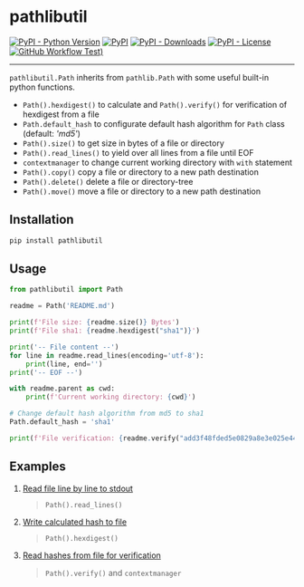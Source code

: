# pathlibutil

[![PyPI - Python Version](https://img.shields.io/pypi/pyversions/pathlibutil)](https://pypi.org/project/pathlibutil/)
[![PyPI](https://img.shields.io/pypi/v/pathlibutil)](https://pypi.org/project/pathlibutil/)
[![PyPI - Downloads](https://img.shields.io/pypi/dm/pathlibutil)](https://pypi.org/project/pathlibutil/)
[![PyPI - License](https://img.shields.io/pypi/l/pathlibutil)](./LICENSE)
[![GitHub Workflow Test)](https://img.shields.io/github/actions/workflow/status/d-chris/pathlibutil/pytest.yml?logo=github&label=pytest)](https://github.com/d-chris/pathlibutil/actions/workflows/pytest.yml)

---

`pathlibutil.Path` inherits from  `pathlib.Path` with some useful built-in python functions.

- `Path().hexdigest()` to calculate and `Path().verify()` for verification of hexdigest from a file
- `Path.default_hash` to configurate default hash algorithm for `Path` class (default: *'md5'*)
- `Path().size()` to get size in bytes of a file or directory
- `Path().read_lines()` to yield over all lines from a file until EOF
- `contextmanager` to change current working directory with `with` statement
- `Path().copy()` copy a file or directory to a new path destination
- `Path().delete()` delete a file or directory-tree
- `Path().move()` move a file or directory to a new path destination
  
## Installation

```bash
pip install pathlibutil
```

## Usage

```python
from pathlibutil import Path

readme = Path('README.md')

print(f'File size: {readme.size()} Bytes')
print(f'File sha1: {readme.hexdigest("sha1")}')

print('-- File content --')
for line in readme.read_lines(encoding='utf-8'):
    print(line, end='')
print('-- EOF --')

with readme.parent as cwd:
    print(f'Current working directory: {cwd}')

# Change default hash algorithm from md5 to sha1
Path.default_hash = 'sha1'

print(f'File verification: {readme.verify("add3f48fded5e0829a8e3e025e44c2891542c58e")}')
```

## Examples

1. [Read file line by line to stdout](./examples/example1.py)
   > `Path().read_lines()`
2. [Write calculated hash to file](./examples/example2.py)
   > `Path().hexdigest()`
3. [Read hashes from file for verification](./examples/example3.py)
   > `Path().verify()` and `contextmanager`
